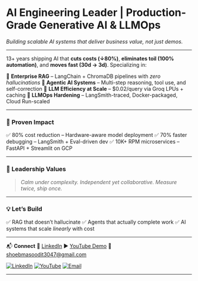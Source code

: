 # **AI Engineering Leader** | Production-Grade Generative AI & LLMOps

*Building scalable AI systems that deliver business value, not just demos.*

---

13+ years shipping AI that **cuts costs (↓80%)**, **eliminates toil (100% automation)**, and **moves fast (30d → 3d)**. Specializing in:

🔹 **Enterprise RAG** – LangChain + ChromaDB pipelines with *zero hallucinations*
🔹 **Agentic AI Systems** – Multi-step reasoning, tool use, and self-correction
🔹 **LLM Efficiency at Scale** – \$0.02/query via Groq LPUs + caching
🔹 **LLMOps Hardening** – LangSmith-traced, Docker-packaged, Cloud Run-scaled

---

### 🧩 **Proven Impact**

✅ 80% cost reduction – Hardware-aware model deployment
✅ 70% faster debugging – LangSmith + Eval-driven dev
✅ 10K+ RPM microservices – FastAPI + Streamlit on GCP

---

### 🌟 **Leadership Values**

> *Calm under complexity. Independent yet collaborative. Measure twice, ship once.*

---

### 💡 Let’s Build

✅ RAG that doesn’t hallucinate
✅ Agents that actually complete work
✅ AI systems that scale *linearly* with cost

---

📬 **Connect**
🔗 [LinkedIn](https://www.linkedin.com/in/shoeb-masood-373b61193/)
▶️ [YouTube Demo](https://www.youtube.com/watch?v=R7pnDxgg6vY)
📧 [shoebmasoodit3047@gmail.com](mailto:shoebmasoodit3047@gmail.com)

[![LinkedIn](https://img.shields.io/badge/LinkedIn-blue?logo=linkedin)](https://www.linkedin.com/in/shoeb-masood-373b61193/)
[![YouTube](https://img.shields.io/badge/Demo-YouTube-red?logo=youtube)](https://www.youtube.com/watch?v=R7pnDxgg6vY)
[![Email](https://img.shields.io/badge/Email-grey?logo=gmail)](mailto:shoebmasoodit3047@gmail.com)


---

